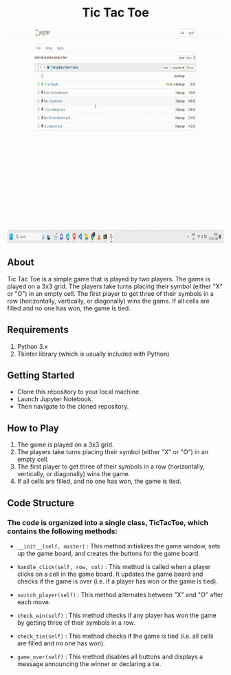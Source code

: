 <h1 align="center">Tic Tac Toe</h1>

<div align="center">
<img src="tic tac toe.gif"  width="800" height="500">
   


   
  </video>
  
  </div>

## About

Tic Tac Toe is a simple game that is played by two players. The game is played on a 3x3 grid. The players take turns placing their symbol (either "X" or "O") in an empty cell. The first player to get three of their symbols in a row (horizontally, vertically, or diagonally) wins the game. If all cells are filled and no one has won, the game is tied.

## Requirements

1. Python 3.x
2. Tkinter library (which is usually included with Python)

## Getting Started

* Clone this repository to your local machine.
* Launch Jupyter Notebook.
* Then navigate to the cloned repository.

## How to Play

1. The game is played on a 3x3 grid.
2. The players take turns placing their symbol (either "X" or "O") in an empty cell.
3. The first player to get three of their symbols in a row (horizontally, vertically, or diagonally) wins the game.
4. If all cells are filled, and no one has won, the game is tied.

## Code Structure

###  The code is organized into a single class, TicTacToe, which contains the following methods:

* `__init__(self, master)` : This method initializes the game window, sets up the game board, and creates the buttons for the game board.

* `handle_click(self, row, col)` : This method is called when a player clicks on a cell in the game board. It updates the game board and checks if the game is over (i.e. if a player has won or the game is tied).

* `switch_player(self)` : This method alternates between "X" and "O" after each move.

* `check_win(self)` : This method checks if any player has won the game by getting three of their symbols in a row.

* `check_tie(self)` : This method checks if the game is tied (i.e. all cells are filled and no one has won).

* `game_over(self)` : This method disables all buttons and displays a message announcing the winner or declaring a tie.
